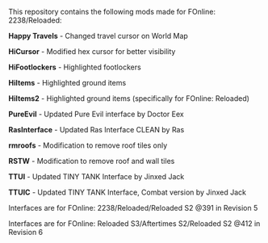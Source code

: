 This repository contains the following mods made for FOnline: 2238/Reloaded:

**Happy Travels** - Changed travel cursor on World Map

**HiCursor** - Modified hex cursor for better visibility

**HiFootlockers** - Highlighted footlockers

**HiItems** - Highlighted ground items

**HiItems2** - Highlighted ground items (specifically for FOnline: Reloaded)

**PureEvil** - Updated Pure Evil interface by Doctor Eex

**RasInterface** - Updated Ras Interface CLEAN by Ras

**rmroofs** - Modification to remove roof tiles only

**RSTW** - Modification to remove roof and wall tiles

**TTUI** - Updated TINY TANK Interface by Jinxed Jack

**TTUIC** - Updated TINY TANK Interface, Combat version by Jinxed Jack

Interfaces are for FOnline: 2238/Reloaded/Reloaded S2 @391 in Revision 5

Interfaces are for FOnline: Reloaded S3/Aftertimes S2/Reloaded S2 @412 in Revision 6